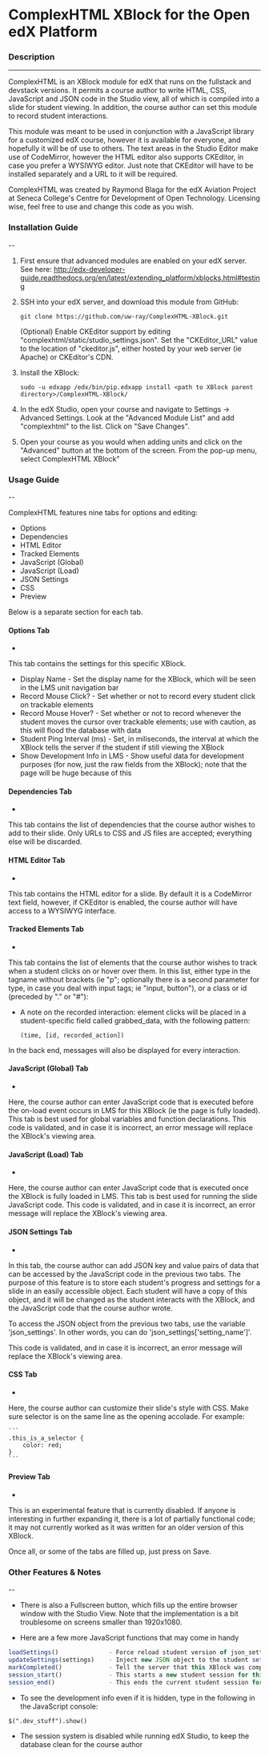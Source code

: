 # ComplexHTML XBlock for the Open edX Platform


### Description
------

ComplexHTML is an XBlock module for edX that runs on the fullstack and devstack versions. It permits a course author to write HTML, CSS, JavaScript and JSON code in the Studio view, all of which is compiled into a slide for student viewing. In addition, the course author can set this module to record student interactions.

This module was meant to be used in conjunction with a JavaScript library for a customized edX course, however it is available for everyone, and hopefully it will be of use to others. The text areas in the Studio Editor make use of CodeMirror, however the HTML editor also supports CKEditor, in case you prefer a WYSIWYG editor. Just note that CKEditor will have to be installed separately and a URL to it will be required.

ComplexHTML was created by Raymond Blaga for the edX Aviation Project at Seneca College's Centre for Development of Open Technology. Licensing wise, feel free to use and change this code as you wish.

### Installation Guide
--

1. First ensure that advanced modules are enabled on your edX server. See here: http://edx-developer-guide.readthedocs.org/en/latest/extending_platform/xblocks.html#testing

2. SSH into your edX server, and download this module from GitHub:

    `git clone https://github.com/uw-ray/ComplexHTML-XBlock.git`
    
    (Optional) Enable CKEditor support by editing "complexhtml/static/studio_settings.json". Set the "CKEditor_URL" value to the location of "ckeditor.js", either hosted by your web server (ie Apache) or CKEditor's CDN.
 
3. Install the XBlock:

    `sudo -u edxapp /edx/bin/pip.edxapp install <path to XBlock parent directory>/ComplexHTML-XBlock/`

4. In the edX Studio, open your course and navigate to Settings -> Advanced Settings. Look at the "Advanced Module List" and add "complexhtml" to the list. Click on "Save Changes". 

5. Open your course as you would when adding units and click on the "Advanced" button at the bottom of the screen. From the pop-up menu, select ComplexHTML XBlock"

### Usage Guide
--

ComplexHTML features nine tabs for options and editing:

- Options
- Dependencies
- HTML Editor
- Tracked Elements
- JavaScript (Global)
- JavaScript (Load)
- JSON Settings
- CSS
- Preview


Below is a separate section for each tab.

#### Options Tab
-

This tab contains the settings for this specific XBlock.

- Display Name - Set the display name for the XBlock, which will be seen in the LMS unit navigation bar
- Record Mouse Click? - Set whether or not to record every student click on trackable elements
- Record Mouse Hover? - Set whether or not to record whenever the student moves the cursor over trackable elements; use with caution, as this will flood the database with data
- Student Ping Interval (ms) - Set, in miliseconds, the interval at which the XBlock tells the server if the student if still viewing the XBlock
- Show Development Info in LMS - Show useful data for development purposes (for now, just the raw fields from the XBlock); note that the page will be huge because of this

#### Dependencies Tab
-

This tab contains the list of dependencies that the course author wishes to add to their slide. Only URLs to CSS and JS files are accepted; everything else will be discarded.

#### HTML Editor Tab
-

This tab contains the HTML editor for a slide. By default it is a CodeMirror text field, however, if CKEditor is enabled, the course author will have access to a WYSIWYG interface.

#### Tracked Elements Tab
-

This tab contains the list of elements that the course author wishes to track when a student clicks on or hover over them. In this list, either type in the tagname without brackets (ie "p"; optionally there is a second parameter for type, in case you deal with input tags; ie "input, button"), or a class or id (preceded by "." or "#"):

* A note on the recorded interaction: element clicks will be placed in a student-specific field called grabbed_data, with the following pattern: 

    `(time, [id, recorded_action])`

In the back end, messages will also be displayed for every interaction.

#### JavaScript (Global) Tab
-

Here, the course author can enter JavaScript code that is executed before the on-load event occurs in LMS for this XBlock (ie the page is fully loaded). This tab is best used for global variables and function declarations. This code is validated, and in case it is incorrect, an error message will replace the XBlock's viewing area.

#### JavaScript (Load) Tab
-

Here, the course author can enter JavaScript code that is executed once the XBlock is fully loaded in LMS. This tab is best used for running the slide JavaScript code. This code is validated, and in case it is incorrect, an error message will replace the XBlock's viewing area.

#### JSON Settings Tab
-

In this tab, the course author can add JSON key and value pairs of data that can be accessed by the JavaScript code in the previous two tabs. The purpose of this feature is to store each student's progress and settings for a slide in an easily accessible object. Each student will have a copy of this object, and it will be changed as the student interacts with the XBlock, and the JavaScript code that the course author wrote.

To access the JSON object from the previous two tabs, use the variable 'json_settings'. In other words, you can do 'json_settings['setting_name']'.

This code is validated, and in case it is incorrect, an error message will replace the XBlock's viewing area.

#### CSS Tab
-

Here, the course author can customize their slide's style with CSS. Make sure selector is on the same line as the opening accolade. For example:

    ```
    .this_is_a_selector {
        color: red;
    }
    ```

#### Preview Tab
-

This is an experimental feature that is currently disabled. If anyone is interesting in further expanding it, there is a lot of partially functional code; it may not currently worked as it was written for an older version of this XBlock.



Once all, or some of the tabs are filled up, just press on Save.



### Other Features & Notes
--

* There is also a Fullscreen button, which fills up the entire browser window with the Studio View. Note that the implementation is a bit troublesome on screens smaller than 1920x1080.

* Here are a few more JavaScript functions that may come in handy

```js
loadSettings()				- Force reload student version of json_settings to json_settings
updateSettings(settings)	- Inject new JSON object to the student settings (ie student-specific copy of json_settings); if settings is blank, just update student settings with json_settings
markCompleted()				- Tell the server that this XBlock was completed by the student
session_start()				- This starts a new student session for this XBlock. Do not call, as it executes on page load.
session_end()				- This ends the current student session for this XBlock. Do not  call, as it executes when the student leaves the page.

```
* To see the development info even if it is hidden, type in the following in the JavaScript console:

`$(".dev_stuff").show()`

* The session system is disabled while running edX Studio, to keep the database clean for the course author
